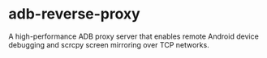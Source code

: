 # adb-reverse-proxy
A high-performance ADB proxy server that enables remote Android device debugging and scrcpy screen mirroring over TCP networks.
